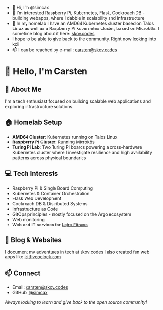 - 👋 Hi, I’m @simcax
- 👀 I’m interested Raspberry Pi, Kubernetes, Flask, Cockroach DB - building webapps, where I dabble in scalability and infrastructure
- 🌱 In my homelab I have an AMD64 Kubernetes cluster based on Talos Linux as well as a Raspberry Pi kubernetes cluster, based on Microk8s. I sometime blog about it here: [skov.codes](https://www.skov.codes)
- I hope to be able to give back to the community. Right now looking into kcli 
- 📫 I can be reached by e-mail: carsten@skov.codes
# 👋 Hello, I'm Carsten

## 🔭 About Me
I'm a tech enthusiast focused on building scalable web applications and exploring infrastructure solutions.

## 🏠 Homelab Setup
- **AMD64 Cluster**: Kubernetes running on Talos Linux
- **Raspberry Pi Cluster**: Running Microk8s
- **Turing Pi Lab**: Two Turing Pi boards powering a cross-hardware Kubernetes cluster where I investigate resilience and high availability patterns across physical boundaries

## 💻 Tech Interests
- Raspberry Pi & Single Board Computing
- Kubernetes & Container Orchestration
- Flask Web Development
- Cockroach DB & Distributed Systems
- Infrastructure as Code
- GitOps principles - mostly focused on the Argo ecosystem
- Web monitoring 
- Web and IT services for [Lejre Fitness](https://www.lejre.fitness)

## 📝 Blog & Websites
I document my adventures in tech at [skov.codes](https://www.skov.codes)
I also created fun web apps like [isitfiveoclock.com](https://www.isitfiveoclock.com)


## 📫 Connect
- Email: carsten@skov.codes
- GitHub: [@simcax](https://github.com/simcax)

_Always looking to learn and give back to the open source community!_
<!---
simcax/simcax is a ✨ special ✨ repository because its `README.md` (this file) appears on your GitHub profile.
You can click the Preview link to take a look at your changes.
--->
